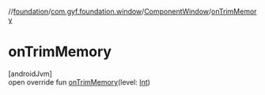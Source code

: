 //[foundation](../../../index.md)/[com.gyf.foundation.window](../index.md)/[ComponentWindow](index.md)/[onTrimMemory](on-trim-memory.md)

# onTrimMemory

[androidJvm]\
open override fun [onTrimMemory](on-trim-memory.md)(level: [Int](https://kotlinlang.org/api/core/kotlin-stdlib/kotlin/-int/index.html))